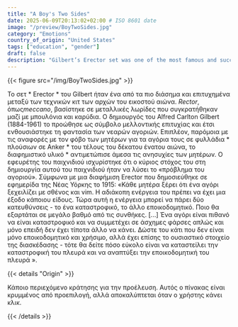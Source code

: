 ```yaml
---
title: "A Boy's Two Sides"
date: 2025-06-09T20:13:02+02:00 # ISO 8601 date
image: "/preview/BoyTwoSides.jpg"
category: "Emotions"
country_of_origin: "United States"
tags: ["education", "gender"]
draft: false
description: "Gilbert’s Erector set was one of the most famous and successful..."
---
```




{{< figure src="/img/BoyTwoSides.jpg" >}}

Το σετ * Erector * του Gilbert ήταν ένα από τα πιο διάσημα και επιτυχημένα μεταξύ των τεχνικών κιτ των αρχών του εικοστού αιώνα. *Rector*, όπως*meccano*, βασίστηκε σε μεταλλικές λωρίδες που συγκρατήθηκαν μαζί με μπουλόνια και καρύδια. Ο δημιουργός του Alfred Carlton Gilbert (1884-1961) το προώθησε ως σύμβολο μελλοντικής επιτυχίας και έτσι ενθουσιάστηκε τη φαντασία των νεαρών αγοριών. Επιπλέον, παρόμοια με τις αναφορές με τον φόβο των μητέρων για τα αγόρια τους σε φυλλάδια * πλούσιων σε Anker * του τέλους του δέκατου ένατου αιώνα, το διαφημιστικό υλικό * αντιμετώπισε άμεσα τις ανησυχίες των μητέρων. Ο εφευρέτης του παιχνιδιού ισχυρίστηκε ότι ο κύριος στόχος του στη δημιουργία αυτού του παιχνιδιού ήταν να λύσει το «πρόβλημα του αγοριού». Σύμφωνα με μια διαφήμιση Erector που δημοσιεύθηκε σε εφημερίδα της Νέας Υόρκης το 1915:
«Κάθε μητέρα ξέρει ότι ένα αγόρι ξεχειλίζει με σθένος και vim. Η αδιάκοπη ενέργεια του πρέπει να έχει μια έξοδο κάποιου είδους. Τώρα αυτή η ενέργεια μπορεί να πάρει δύο κατευθύνσεις - το ένα καταστροφικό, το άλλο εποικοδομητικό. Ποιο θα εξαρτάται σε μεγάλο βαθμό από τις συνθήκες. [...] Ένα αγόρι είναι πιθανό να είναι καταστροφικό και να συμμετέχει σε άσχημες φάρσες απλώς και μόνο επειδή δεν έχει τίποτα άλλο να κάνει. Δώστε του κάτι που δεν είναι μόνο εποικοδομητικό και χρήσιμο, αλλά έχει επίσης το ουσιαστικό στοιχείο της διασκέδασης - τότε θα δείτε πόσο εύκολο είναι να καταστείλει την καταστροφική του πλευρά και να αναπτύξει την εποικοδομητική του πλευρά ».

{{< details "Origin" >}}

Κάποιο περιεχόμενο κράτησης για την προέλευση. Αυτός ο πίνακας είναι κρυμμένος από προεπιλογή, αλλά αποκαλύπτεται όταν ο χρήστης κάνει κλικ.

{{< /details >}}


